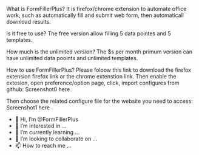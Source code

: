What is FormFillerPlus? 
It is firefox/chrome extension to automate office work, such as automatically fill and submit web form, then automaticall download results. 

Is it free to use? 
The free version allow filling 5 data pointes and 5 templates.

How much is the unlimited version? 
The $s per month primum version can have unlimited data pooints and unlimited templates. 

How to use FormFillerPlus? 
Please foloow this link to download the firefox extension firefox link or the chrome extenstion link. Then enable the extesion, open preference/option page, 
click, import configures from github: 
Screenshot0 here

Then choose the related configure file for the website you need to access: 
Screenshot1 here



- 👋 Hi, I’m @FormFillerPlus
- 👀 I’m interested in ...
- 🌱 I’m currently learning ...
- 💞️ I’m looking to collaborate on ...
- 📫 How to reach me ...

<!---
FormFillerPlus/FormFillerPlus is a ✨ special ✨ repository because its `README.md` (this file) appears on your GitHub profile.
You can click the Preview link to take a look at your changes.
--->
